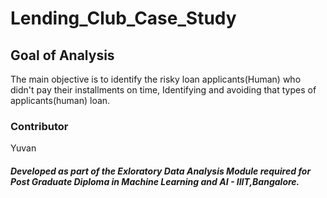 # Lending_Club_Case_Study

## Goal of Analysis

The main objective is to identify the risky loan applicants(Human) who didn't pay their installments on time,
Identifying and avoiding that types of applicants(human) loan.

### Contributor

Yuvan 




##### Developed as part of the Exloratory Data Analysis Module required for Post Graduate Diploma in Machine Learning and AI - IIIT,Bangalore.

